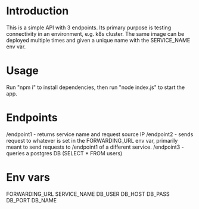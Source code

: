 # Introduction 
This is a simple API with 3 endpoints. Its primary purpose is testing connectivity in an environment, e.g. k8s cluster.
The same image can be deployed multiple times and given a unique name with the SERVICE_NAME env var.

# Usage
Run "npm i" to install dependencies, then run "node index.js" to start the app.

# Endpoints
/endpoint1 - returns service name and request source IP
/endpoint2 - sends request to whatever is set in the FORWARDING_URL env var, primarily meant to send requests to /endpoint1 of a different service.
/endpoint3 - queries a postgres DB (SELECT * FROM users)

# Env vars
FORWARDING_URL
SERVICE_NAME
DB_USER
DB_HOST
DB_PASS
DB_PORT
DB_NAME